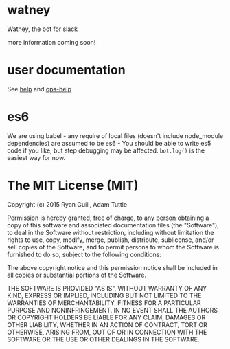 # watney
Watney, the bot for slack

more information coming soon!

# user documentation
See [help](https://github.com/ryanguill/watney/blob/master/help.md) and [ops-help](https://github.com/ryanguill/watney/blob/master/ops-help.md)

# es6

We are using babel - any require of local files (doesn't include node_module dependencies) are assumed to be es6 - You should be able to write es5 code if you like, but step debugging may be affected.  `bot.log()` is the easiest way for now.


# The MIT License (MIT)

Copyright (c) 2015 Ryan Guill, Adam Tuttle

Permission is hereby granted, free of charge, to any person obtaining a copy
of this software and associated documentation files (the "Software"), to deal
in the Software without restriction, including without limitation the rights
to use, copy, modify, merge, publish, distribute, sublicense, and/or sell
copies of the Software, and to permit persons to whom the Software is
furnished to do so, subject to the following conditions:

The above copyright notice and this permission notice shall be included in all
copies or substantial portions of the Software.

THE SOFTWARE IS PROVIDED "AS IS", WITHOUT WARRANTY OF ANY KIND, EXPRESS OR
IMPLIED, INCLUDING BUT NOT LIMITED TO THE WARRANTIES OF MERCHANTABILITY,
FITNESS FOR A PARTICULAR PURPOSE AND NONINFRINGEMENT. IN NO EVENT SHALL THE
AUTHORS OR COPYRIGHT HOLDERS BE LIABLE FOR ANY CLAIM, DAMAGES OR OTHER
LIABILITY, WHETHER IN AN ACTION OF CONTRACT, TORT OR OTHERWISE, ARISING FROM,
OUT OF OR IN CONNECTION WITH THE SOFTWARE OR THE USE OR OTHER DEALINGS IN THE
SOFTWARE.
